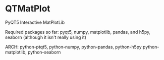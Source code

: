 # QTMatPlot
PyQT5 Interactive MatPlotLib

Required packages so far:
pyqt5, numpy, matplotlib, pandas, and h5py, seaborn (although it isn't really using it)


ARCH: python-ptqt5, python-numpy, python-pandas, python-h5py python-matplotlib, python-seaborn
